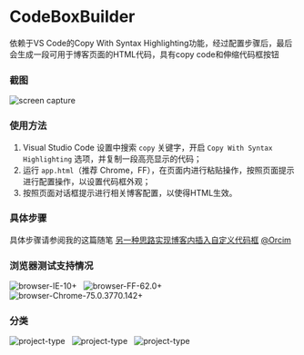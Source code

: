 # CodeBoxBuilder
  
 依赖于VS Code的Copy With Syntax Highlighting功能，经过配置步骤后，最后会生成一段可用于博客页面的HTML代码，具有copy code和伸缩代码框按钮
### 截图  
![screen capture](https://img2018.cnblogs.com/blog/771465/201908/771465-20190806121230364-1478562252.png)
### 使用方法
1. Visual Studio Code 设置中搜索 ```copy``` 关键字，开启 ```Copy With Syntax Highlighting``` 选项，并复制一段高亮显示的代码；
2. 运行 ```app.html```（推荐 Chrome，FF），在页面内进行粘贴操作，按照页面提示进行配置操作，以设置代码框外观；
3. 按照页面对话框提示进行相关博客配置，以使得HTML生效。
### 具体步骤
具体步骤请参阅我的这篇随笔 [另一种思路实现博客内插入自定义代码框](https://www.cnblogs.com/Orcim/p/11308137.html) [@Orcim](https://www.cnblogs.com/Orcim)
### 浏览器测试支持情况
![browser-IE-10+](https://img.shields.io/badge/IE-10+-60c0ec.svg) &nbsp;
![browser-FF-62.0+](https://img.shields.io/badge/FireFox-62.0+-red.svg) &nbsp;
![browser-Chrome-75.0.3770.142+](https://img.shields.io/badge/Chrome-75.0.3770.142+-yellow.svg)
### 分类
![project-type](https://img.shields.io/badge/HTML-e44d26.svg) &nbsp; ![project-type](https://img.shields.io/badge/CSS-42a5f5.svg) &nbsp; ![project-type](https://img.shields.io/badge/JavaSCript-ffca28.svg)